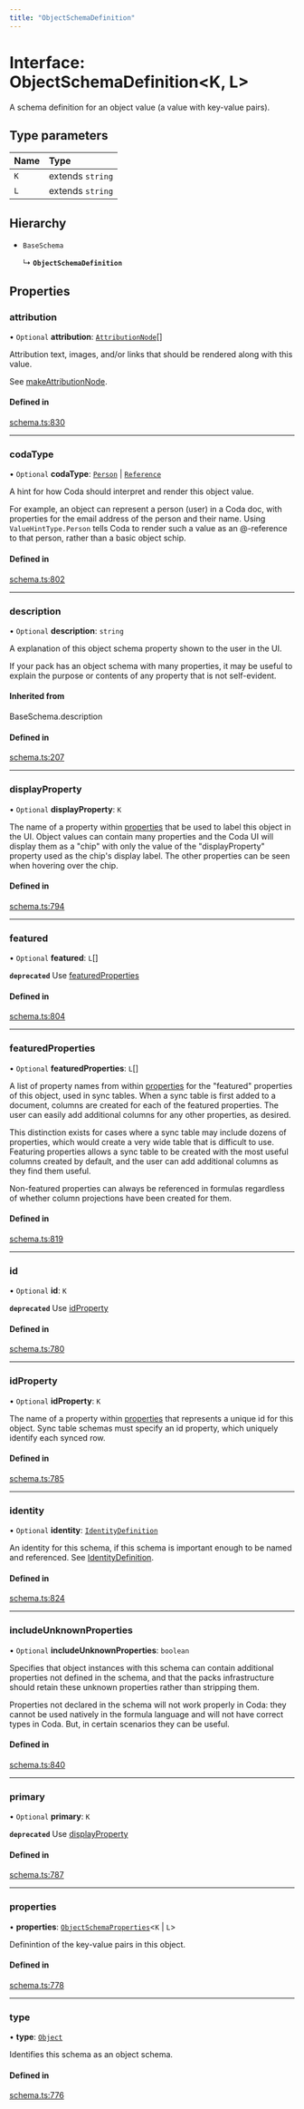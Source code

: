 ```yaml
---
title: "ObjectSchemaDefinition"
---
```

# Interface: ObjectSchemaDefinition<K, L\>

A schema definition for an object value (a value with key-value pairs).

## Type parameters

| Name | Type |
| :------ | :------ |
| `K` | extends `string` |
| `L` | extends `string` |

## Hierarchy

- `BaseSchema`

  ↳ **`ObjectSchemaDefinition`**

## Properties

### attribution

• `Optional` **attribution**: [`AttributionNode`](../types/AttributionNode.md)[]

Attribution text, images, and/or links that should be rendered along with this value.

See [makeAttributionNode](../functions/makeAttributionNode.md).

#### Defined in

[schema.ts:830](https://github.com/coda/packs-sdk/blob/main/schema.ts#L830)

___

### codaType

• `Optional` **codaType**: [`Person`](../enums/ValueHintType.md#person) \| [`Reference`](../enums/ValueHintType.md#reference)

A hint for how Coda should interpret and render this object value.

For example, an object can represent a person (user) in a Coda doc, with properties for the
email address of the person and their name. Using `ValueHintType.Person` tells Coda to
render such a value as an @-reference to that person, rather than a basic object schip.

#### Defined in

[schema.ts:802](https://github.com/coda/packs-sdk/blob/main/schema.ts#L802)

___

### description

• `Optional` **description**: `string`

A explanation of this object schema property shown to the user in the UI.

If your pack has an object schema with many properties, it may be useful to
explain the purpose or contents of any property that is not self-evident.

#### Inherited from

BaseSchema.description

#### Defined in

[schema.ts:207](https://github.com/coda/packs-sdk/blob/main/schema.ts#L207)

___

### displayProperty

• `Optional` **displayProperty**: `K`

The name of a property within [properties](ObjectSchemaDefinition.md#properties) that be used to label this object in the UI.
Object values can contain many properties and the Coda UI will display them as a "chip"
with only the value of the "displayProperty" property used as the chip's display label.
The other properties can be seen when hovering over the chip.

#### Defined in

[schema.ts:794](https://github.com/coda/packs-sdk/blob/main/schema.ts#L794)

___

### featured

• `Optional` **featured**: `L`[]

**`deprecated`** Use [featuredProperties](ObjectSchemaDefinition.md#featuredproperties)

#### Defined in

[schema.ts:804](https://github.com/coda/packs-sdk/blob/main/schema.ts#L804)

___

### featuredProperties

• `Optional` **featuredProperties**: `L`[]

A list of property names from within [properties](ObjectSchemaDefinition.md#properties) for the "featured" properties
of this object, used in sync tables. When a sync table is first added to a document,
columns are created for each of the featured properties. The user can easily add additional
columns for any other properties, as desired.

This distinction exists for cases where a sync table may include dozens of properties,
which would create a very wide table that is difficult to use. Featuring properties
allows a sync table to be created with the most useful columns created by default,
and the user can add additional columns as they find them useful.

Non-featured properties can always be referenced in formulas regardless of whether column
projections have been created for them.

#### Defined in

[schema.ts:819](https://github.com/coda/packs-sdk/blob/main/schema.ts#L819)

___

### id

• `Optional` **id**: `K`

**`deprecated`** Use [idProperty](ObjectSchemaDefinition.md#idproperty)

#### Defined in

[schema.ts:780](https://github.com/coda/packs-sdk/blob/main/schema.ts#L780)

___

### idProperty

• `Optional` **idProperty**: `K`

The name of a property within [properties](ObjectSchemaDefinition.md#properties) that represents a unique id for this object.
Sync table schemas must specify an id property, which uniquely identify each synced row.

#### Defined in

[schema.ts:785](https://github.com/coda/packs-sdk/blob/main/schema.ts#L785)

___

### identity

• `Optional` **identity**: [`IdentityDefinition`](IdentityDefinition.md)

An identity for this schema, if this schema is important enough to be named and referenced.
See [IdentityDefinition](IdentityDefinition.md).

#### Defined in

[schema.ts:824](https://github.com/coda/packs-sdk/blob/main/schema.ts#L824)

___

### includeUnknownProperties

• `Optional` **includeUnknownProperties**: `boolean`

Specifies that object instances with this schema can contain additional properties not defined
in the schema, and that the packs infrastructure should retain these unknown properties
rather than stripping them.

Properties not declared in the schema will not work properly in Coda: they cannot be
used natively in the formula language and will not have correct types in Coda. But, in certain
scenarios they can be useful.

#### Defined in

[schema.ts:840](https://github.com/coda/packs-sdk/blob/main/schema.ts#L840)

___

### primary

• `Optional` **primary**: `K`

**`deprecated`** Use [displayProperty](ObjectSchemaDefinition.md#displayproperty)

#### Defined in

[schema.ts:787](https://github.com/coda/packs-sdk/blob/main/schema.ts#L787)

___

### properties

• **properties**: [`ObjectSchemaProperties`](../types/ObjectSchemaProperties.md)<`K` \| `L`\>

Definintion of the key-value pairs in this object.

#### Defined in

[schema.ts:778](https://github.com/coda/packs-sdk/blob/main/schema.ts#L778)

___

### type

• **type**: [`Object`](../enums/ValueType.md#object)

Identifies this schema as an object schema.

#### Defined in

[schema.ts:776](https://github.com/coda/packs-sdk/blob/main/schema.ts#L776)

